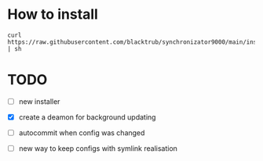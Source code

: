 # How to install
```
curl https://raw.githubusercontent.com/blacktrub/synchronizator9000/main/installer.sh | sh
```

# TODO
- [ ] new installer
- [x] create a deamon for background updating
- [ ] autocommit when config was changed
- [ ] new way to keep configs with symlink realisation

